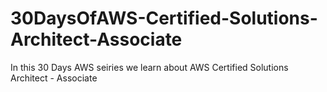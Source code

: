 # 30DaysOfAWS-Certified-Solutions-Architect-Associate
In this 30 Days AWS seiries we learn about AWS Certified Solutions Architect - Associate
